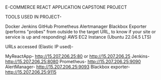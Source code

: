 E-COMMERCE REACT APPLICATION CAPSTONE PROJECT

TOOLS USED IN PROJECT-

Docker
Jenkins
GitHub
Prometheus
Alertmanager
Blackbox Exporter (performs "probes" from outside to the target URL, to know if your site or service is up and responding)
AWS EC2 Instance (Ubuntu 22.04.5 LTS)

URLs accessed (Elastic IP used)-

MyReactApp- http://15.207.206.25:80 or http://15.207.206.25
Jenkins- http://15.207.206.25:8080
Prometheus- http://15.207.206.25:9090
AlertManager- http://15.207.206.25:9093
Blackbox exporter- http://15.207.206.25:9115
